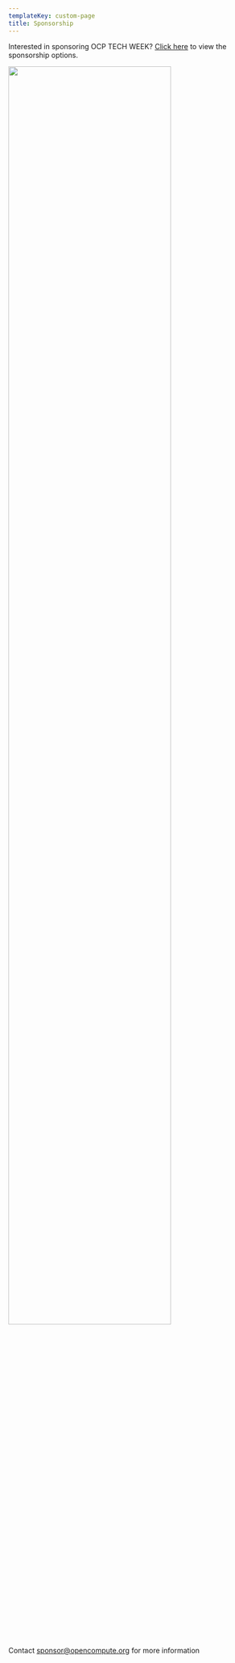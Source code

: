 ```yaml
---
templateKey: custom-page
title: Sponsorship
---
```

<p>Interested in sponsoring OCP TECH WEEK? <a href="https://ocptechweek2020.netlify.app/img/OCP20TW-Sponsorship-Opportunities.pdf" target="_blank" rel="noopener">Click here</a> to view the sponsorship options.</p>
<p><img src="https://ocptechweek2020.netlify.app/img/OCP20TW-Sponsorship-Opportunities.png" alt="" width="80%" /></p>
<p>Contact <a href="mailto:sponsor@opencompute.org" target="_blank" rel="noopener">sponsor@opencompute.org</a> for more information</p>